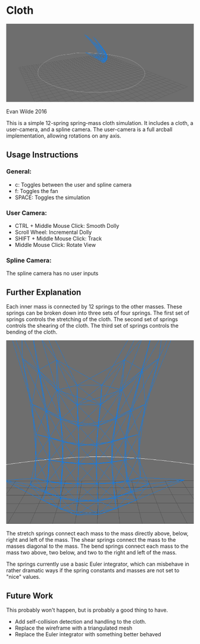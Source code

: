 # Cloth

![Cloth](docs/cloth.png)

Evan Wilde 2016

This is a simple 12-spring spring-mass cloth simulation. It includes a cloth, a
user-camera, and a spline camera. The user-camera is a full arcball implementation,
allowing rotations on any axis.

## Usage Instructions

### General:

- c: Toggles between the user and spline camera
- f: Toggles the fan
- SPACE: Toggles the simulation

### User Camera:

- CTRL + Middle Mouse Click: Smooth Dolly
- Scroll Wheel: Incremental Dolly
- SHIFT + Middle Mouse Click: Track
- Middle Mouse Click: Rotate View

### Spline Camera:

The spline camera has no user inputs

## Further Explanation

Each inner mass is connected by 12 springs to the other masses. These springs can be
broken down into three sets of four springs. The first set of springs controls the
stretching of the cloth. The second set of springs controls the shearing of the
cloth. The third set of springs controls the bending of the cloth.

![Springs](docs/springs.png)

The stretch springs connect each mass to the mass directly above, below, right and
left of the mass. The shear springs connect the mass to the masses diagonal to the
mass. The bend springs connect each mass to the mass two above, two below, and two
to the right and left of the mass.

The springs currently use a basic Euler integrator, which can misbehave in rather
dramatic ways if the spring constants and masses are not set to "nice" values.

## Future Work

This probably won't happen, but is probably a good thing to have.

- Add self-collision detection and handling to the cloth.
- Replace the wireframe with a triangulated mesh
- Replace the Euler integrator with something better behaved
